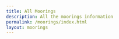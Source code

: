 ```yaml
---
title: All Moorings
description: All the moorings information
permalink: /moorings/index.html
layout: moorings
---
```

